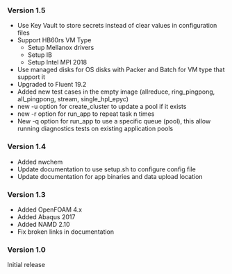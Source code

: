 ### Version 1.5
- Use Key Vault to store secrets instead of clear values in configuration files
- Support HB60rs VM Type
  - Setup Mellanox drivers
  - Setup IB
  - Setup Intel MPI 2018
- Use managed disks for OS disks with Packer and Batch for VM type that support it
- Upgraded to Fluent 19.2
- Added new test cases in the empty image (allreduce, ring_pingpong, all_pingpong, stream, single_hpl_epyc)
- new -u option for create_cluster to update a pool if it exists
- new -r option for run_app to repeat task n times
- New -q option for run_app to use a specific queue (pool), this allow running diagnostics tests on existing application pools

### Version 1.4
- Added nwchem
- Update documentation to use setup.sh to configure config file
- Update documentation for app binaries and data upload location

### Version 1.3
- Added OpenFOAM 4.x
- Added Abaqus 2017
- Added NAMD 2.10
- Fix broken links in documentation

### Version 1.0
Initial release
